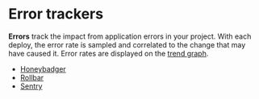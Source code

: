 # Error trackers

**Errors** track the impact from application errors in your project. With each deploy, the error rate is sampled and correlated to the change that may have caused it. Error rates are displayed on the [trend graph](../../../dashboard-1/dashboard.md). 

* [Honeybadger](honeybadger.md)
* [Rollbar](rollbar.md)
* [Sentry](sentry.md)

